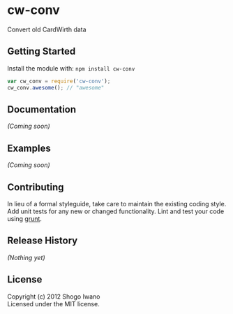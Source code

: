 # cw-conv

Convert old CardWirth data

## Getting Started
Install the module with: `npm install cw-conv`

```javascript
var cw_conv = require('cw-conv');
cw_conv.awesome(); // "awesome"
```

## Documentation
_(Coming soon)_

## Examples
_(Coming soon)_

## Contributing
In lieu of a formal styleguide, take care to maintain the existing coding style. Add unit tests for any new or changed functionality. Lint and test your code using [grunt](https://github.com/cowboy/grunt).

## Release History
_(Nothing yet)_

## License
Copyright (c) 2012 Shogo Iwano  
Licensed under the MIT license.

